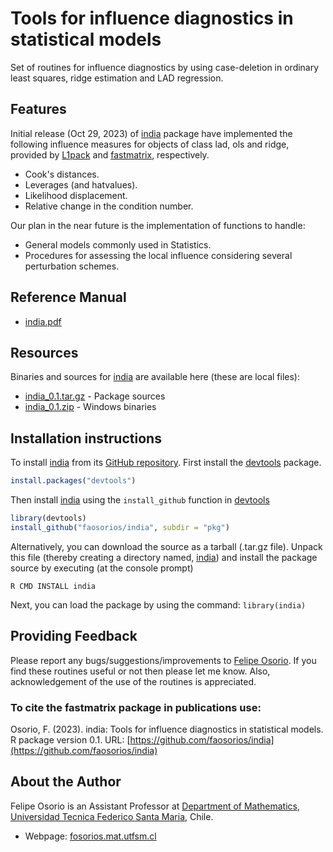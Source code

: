 # Tools for influence diagnostics in statistical models

Set of routines for influence diagnostics by using case-deletion in ordinary least squares, ridge estimation and LAD regression.

## Features

Initial release (Oct 29, 2023) of [india](https://github.com/faosorios/india) package have implemented the following influence measures for objects of class lad, ols and ridge, provided by [L1pack](https://cran.r-project.org/package=L1pack) and [fastmatrix](https://faosorios.github.io/fastmatrix/), respectively.
* Cook's distances.
* Leverages (and hatvalues).
* Likelihood displacement.
* Relative change in the condition number.

Our plan in the near future is the implementation of functions to handle:
* General models commonly used in Statistics.
* Procedures for assessing the local influence considering several perturbation schemes.

## Reference Manual

* [india.pdf](https://github.com/faosorios/india/blob/main/man/india_0.1.pdf)

## Resources

Binaries and sources for [india](https://github.com/faosorios/india) are available here (these are local files):

* [india_0.1.tar.gz](https://github.com/faosorios/india/blob/main/src/india_0.1.tar.gz) - Package sources
* [india_0.1.zip](https://github.com/faosorios/india/blob/main/binaries/india_0.1.zip) - Windows binaries

## Installation instructions

To install [india](https://github.com/faosorios/india) from its [GitHub repository](https://github.com/faosorios/india). First install the [devtools](https://devtools.r-lib.org/) package.
```r
install.packages("devtools")
```

Then install [india](https://github.com/faosorios/india) using the `install_github` function in [devtools](https://devtools.r-lib.org/)
```r
library(devtools)
install_github("faosorios/india", subdir = "pkg")
```

Alternatively, you can download the source as a tarball (.tar.gz file). Unpack this file (thereby creating a directory named, [india](https://github.com/faosorios/india)) and install the package source by executing (at the console prompt)
```
R CMD INSTALL india
```

Next, you can load the package by using the command: `library(india)`

## Providing Feedback

Please report any bugs/suggestions/improvements to [Felipe Osorio](http://fosorios.mat.utfsm.cl/). If you find these routines useful or not then please let me know. Also, acknowledgement of the use of the routines is appreciated.

### To cite the fastmatrix package in publications use:

Osorio, F. (2023). india: Tools for influence diagnostics in statistical models. 
R package version 0.1. URL: [https://github.com/faosorios/india](https://github.com/faosorios/india)

## About the Author

Felipe Osorio is an Assistant Professor at [Department of Mathematics](http://www.mat.utfsm.cl/), [Universidad Tecnica Federico Santa Maria](http://www.usm.cl/), Chile.
* Webpage: [fosorios.mat.utfsm.cl](http://fosorios.mat.utfsm.cl/)
